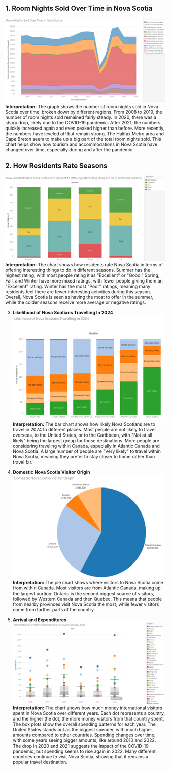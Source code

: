 ## 1. Room Nights Sold Over Time in Nova Scotia
![Alt text](Room_Nights_Sold_Over_Time_In_Nova_Scotia.png)
**Interpretation:** The graph shows the number of room nights sold in Nova Scotia over time, broken down by different regions. From 2008 to 2019, the number of room nights sold remained fairly steady. In 2020, there was a sharp drop, likely due to the COVID-19 pandemic. After 2021, the numbers quickly increased again and even peaked higher than before. More recently, the numbers have leveled off but remain strong. The Halifax Metro area and Cape Breton seem to make up a big part of the total room nights sold. This chart helps show how tourism and accommodations in Nova Scotia have changed over time, especially during and after the pandemic.


## 2. How Residents Rate Seasons
![Alt text](How_Residents_Rate_Seasons.png)
**Interpretation:** The chart shows how residents rate Nova Scotia in terms of offering interesting things to do in different seasons. Summer has the highest rating, with most people rating it as "Excellent" or "Good." Spring, Fall, and Winter have more mixed ratings, with fewer people giving them an "Excellent" rating. Winter has the most "Poor" ratings, meaning many residents feel there are fewer interesting activities during this season. Overall, Nova Scotia is seen as having the most to offer in the summer, while the colder seasons receive more average or negative ratings.


3. **Likelihood of Nova Scotians Travelling In 2024**
![Alt text](Likelihood_Of_Nova_Scotians_Travelling_In_2024.png)
**Interpretation:** The bar chart shows how likely Nova Scotians are to travel in 2024 to different places. Most people are not likely to travel overseas, to the United States, or to the Caribbean, with "Not at all likely" being the largest group for those destinations. More people are considering traveling within Canada, especially in Atlantic Canada and Nova Scotia. A large number of people are "Very likely" to travel within Nova Scotia, meaning they prefer to stay closer to home rather than travel far.


4. **Domestic Nova Scotia Visitor Origin**
![Alt text](Domestic_Nova_Scotia_Visitor_Origin.png)
**Interpretation:** The pie chart shows where visitors to Nova Scotia come from within Canada. Most visitors are from Atlantic Canada, making up the largest portion. Ontario is the second biggest source of visitors, followed by Western Canada and then Quebec. This means that people from nearby provinces visit Nova Scotia the most, while fewer visitors come from farther parts of the country.


5. **Arrival and Expenditures**
![Alt text](International_Visitor_Expenditures.png)
**Interpretation:** The chart shows how much money international visitors spent in Nova Scotia over different years. Each dot represents a country, and the higher the dot, the more money visitors from that country spent. The box plots show the overall spending patterns for each year. The United States stands out as the biggest spender, with much higher amounts compared to other countries. Spending changes over time, with some years seeing bigger amounts, like around 2010 and 2022. The drop in 2020 and 2021 suggests the impact of the COVID-19 pandemic, but spending seems to rise again in 2022. Many different countries continue to visit Nova Scotia, showing that it remains a popular travel destination.
